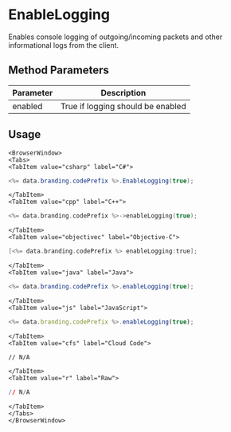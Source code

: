 # EnableLogging

Enables console logging of outgoing/incoming packets and other informational logs from the client.

## Method Parameters

| Parameter | Description                       |
| --------- | --------------------------------- |
| enabled   | True if logging should be enabled |

## Usage

```mdx-code-block
<BrowserWindow>
<Tabs>
<TabItem value="csharp" label="C#">
```

```csharp
<%= data.branding.codePrefix %>.EnableLogging(true);
```

```mdx-code-block
</TabItem>
<TabItem value="cpp" label="C++">
```

```cpp
<%= data.branding.codePrefix %>->enableLogging(true);
```

```mdx-code-block
</TabItem>
<TabItem value="objectivec" label="Objective-C">
```

```objectivec
[<%= data.branding.codePrefix %> enableLogging:true];
```

```mdx-code-block
</TabItem>
<TabItem value="java" label="Java">
```

```java
<%= data.branding.codePrefix %>.enableLogging(true);
```

```mdx-code-block
</TabItem>
<TabItem value="js" label="JavaScript">
```

```javascript
<%= data.branding.codePrefix %>.enableLogging(true);
```

```mdx-code-block
</TabItem>
<TabItem value="cfs" label="Cloud Code">
```

```cfscript
// N/A
```

```mdx-code-block
</TabItem>
<TabItem value="r" label="Raw">
```

```r
// N/A
```

```mdx-code-block
</TabItem>
</Tabs>
</BrowserWindow>
```
